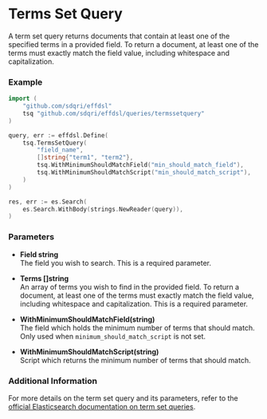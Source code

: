 # Terms Set Query

A term set query returns documents that contain at least one of the specified terms in a provided field. To return a document, at least one of the terms must exactly match the field value, including whitespace and capitalization.

### Example

```go
import (
	"github.com/sdqri/effdsl"
	tsq "github.com/sdqri/effdsl/queries/termssetquery"
)

query, err := effdsl.Define(
    tsq.TermsSetQuery(
        "field_name",
        []string{"term1", "term2"},
        tsq.WithMinimumShouldMatchField("min_should_match_field"),
        tsq.WithMinimumShouldMatchScript("min_should_match_script"),
    )
)

res, err := es.Search(
    es.Search.WithBody(strings.NewReader(query)),
)
```

### Parameters

* **Field string**  
    The field you wish to search. This is a required parameter.

* **Terms []string**  
    An array of terms you wish to find in the provided field. To return a document, at least one of the terms must exactly match the field value, including whitespace and capitalization. This is a required parameter.

* **WithMinimumShouldMatchField(string)**  
    The field which holds the minimum number of terms that should match. Only used when `minimum_should_match_script` is not set.

* **WithMinimumShouldMatchScript(string)**  
    Script which returns the minimum number of terms that should match.

### Additional Information

For more details on the term set query and its parameters, refer to the [official Elasticsearch documentation on term set queries](https://www.elastic.co/guide/en/elasticsearch/reference/current/query-dsl-terms-set-query.html).

